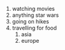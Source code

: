 1. watching movies
2. anything star wars
3. going on hikes
4. travelling for food
   1. asia
   2. europe
